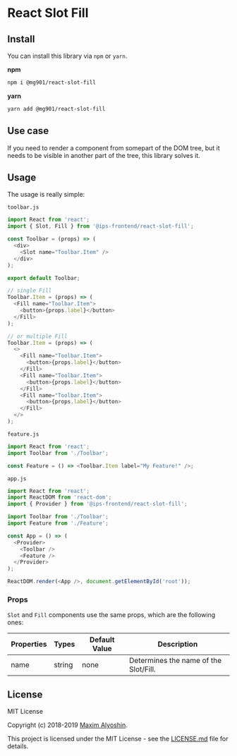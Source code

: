 # React Slot Fill

## Install

You can install this library via `npm` or `yarn`.

**npm**

```bash
npm i @mg901/react-slot-fill
```

**yarn**

```bash
yarn add @mg901/react-slot-fill
```

## Use case

If you need to render a component from somepart of the DOM tree, but it needs to be visible in another part of the tree, this library solves it.

## Usage

The usage is really simple:

`toolbar.js`

```js
import React from 'react';
import { Slot, Fill } from '@ips-frontend/react-slot-fill';

const Toolbar = (props) => (
  <div>
    <Slot name="Toolbar.Item" />
  </div>
);

export default Toolbar;

// single Fill
Toolbar.Item = (props) => (
  <Fill name="Toolbar.Item">
    <button>{props.label}</button>
  </Fill>
);

// or multiple Fill
Toolbar.Item = (props) => (
  <>
    <Fill name="Toolbar.Item">
      <button>{props.label}</button>
    </Fill>
    <Fill name="Toolbar.Item">
      <button>{props.label}</button>
    </Fill>
    <Fill name="Toolbar.Item">
      <button>{props.label}</button>
    </Fill>
  </>
);
```

`feature.js`

```js
import React from 'react';
import Toolbar from './Toolbar';

const Feature = () => <Toolbar.Item label="My Feature!" />;
```

`app.js`

```js
import React from 'react';
import ReactDOM from 'react-dom';
import { Provider } from '@ips-frontend/react-slot-fill';

import Toolbar from './Toolbar';
import Feature from './Feature';

const App = () => (
  <Provider>
    <Toolbar />
    <Feature />
  </Provider>
);

ReactDOM.render(<App />, document.getElementById('root'));
```

### Props

`Slot` and `Fill` components use the same props, which are the following ones:

| Properties | Types  | Default Value | Description                           |
| ---------- | ------ | ------------- | ------------------------------------- |
| name       | string | none          | Determines the name of the Slot/Fill. |

## License

MIT License

Copyright (c) 2018-2019 [Maxim Alyoshin](https://github.com/mg901).

This project is licensed under the MIT License - see the [LICENSE.md](https://github.com/mg901/react-slot-fill/blob/master/LICENCE) file for details.
